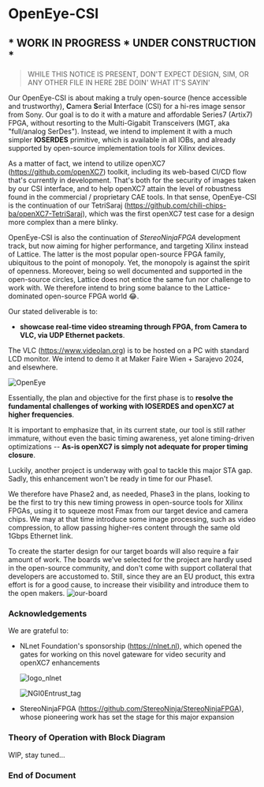 # OpenEye-CSI 
## * WORK IN PROGRESS * UNDER CONSTRUCTION *
> WHILE THIS NOTICE IS PRESENT, DON'T EXPECT DESIGN, SIM, OR ANY OTHER FILE IN HERE 2BE DOIN' WHAT IT'S SAYIN'

Our OpenEye-CSI is about making a truly open-source (hence accessible and trustworthy), <b>C</b>amera <b>S</b>erial <b>I</b>nterface (CSI) for a hi-res image sensor from Sony. Our goal is to do it with a mature and affordable Series7 (Artix7) FPGA, without resorting to the Multi-Gigabit Transceivers (MGT, aka "full/analog SerDes"). Instead, we intend to implement it with a much simpler <b>IOSERDES</b> primitive, which is available in all IOBs, and already supported by open-source implementation tools for Xilinx devices. 

As a matter of fact, we intend to utilize openXC7 (https://github.com/openXC7) toolkit, including its web-based CI/CD flow that's currently in development. That's both for the security of images taken by our CSI interface, and to help openXC7 attain the level of robustness found in the commercial / proprietary CAE tools. In that sense, OpenEye-CSI is the continuation of our TetriSaraj (https://github.com/chili-chips-ba/openXC7-TetriSaraj), which was the first openXC7 test case for a design more complex than a mere blinky. 

OpenEye-CSI is also the continuation of <i>StereoNinjaFPGA</i> development track, but now aiming for higher performance, and targeting Xilinx instead of Lattice. The latter is the most popular open-source FPGA family, ubiquitous to the point of monopoly. Yet, the monopoly is against the spirit of openness. Moreover, being so well documented and supported in the open-source circles, Lattice does not entice the same fun nor challenge to work with. We therefore intend to bring some balance to the Lattice-dominated open-source FPGA world 😂.

Our stated deliverable is to:
 - <b>showcase real-time video streaming through FPGA, from Camera to VLC, via UDP Ethernet packets</b>.

The VLC (https://www.videolan.org) is to be hosted on a PC with standard LCD monitor. We intend to demo it at Maker Faire Wien + Sarajevo 2024, and elsewhere.                

   ![OpenEye](https://github.com/chili-chips-ba/openeye/assets/67533663/07cb0f47-c9c7-483e-a028-0066342f5023)

Essentially, the plan and objective for the first phase is to <b>resolve the fundamental challenges of working with IOSERDES and openXC7 at higher frequencies</b>. 

It is important to emphasize that, in its current state, our tool is still rather immature, without even the basic timing awareness, yet alone timing-driven optimizations -- <b>As-is openXC7 is simply not adequate for proper timing closure</b>. 

Luckily, another project is underway with goal to tackle this major STA gap. Sadly, this enhancement won't be ready in time for our Phase1. 

We therefore have Phase2 and, as needed, Phase3 in the plans, looking to be the first to try this new timing prowess in open-source tools for Xilinx FPGAs, using it to squeeze most Fmax from our target device and camera chips. We may at that time introduce some image processing, such as video compression, to allow passing higher-res content through the same old 1Gbps Ethernet link. 

To create the starter design for our target boards will also require a fair amount of work. The boards we've selected for the project are hardly used in the open-source community, and don't come with support collateral that developers are accustomed to. Still, since they are an EU product, this extra effort is for a good cause, to increase their visibility and introduce them to the open makers.
      ![our-board](https://github.com/chili-chips-ba/openeye/assets/67533663/12fe4ac5-299f-4040-aa67-dc022124908a)


**<h3> Acknowledgements </h3>**
We are grateful to:
 - NLnet Foundation's sponsorship (https://nlnet.nl), which opened the gates for working on this novel gateware for video security and openXC7 enhancements

    ![logo_nlnet](https://github.com/chili-chips-ba/openeye/assets/67533663/18e7db5c-8c52-406b-a58e-8860caa327c2)

    ![NGI0Entrust_tag](https://github.com/chili-chips-ba/openeye/assets/67533663/19e919e3-6888-43e8-88b3-0a2ff447a80b)

   
 - StereoNinjaFPGA (https://github.com/StereoNinja/StereoNinjaFPGA), whose pioneering work has set the stage for this major expansion

 
**<h3> Theory of Operation with Block Diagram </h3>**
WIP, stay tuned... 


**<h3>  End of Document </h3>** 
